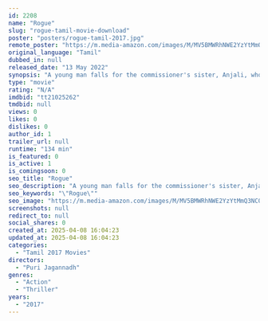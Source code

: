 ```yaml
---
id: 2208
name: "Rogue"
slug: "rogue-tamil-movie-download"
poster: "posters/rogue-tamil-2017.jpg"
remote_poster: "https://m.media-amazon.com/images/M/MV5BMWRhNWE2YzYtMmQ3NC00OTA1LTg2MjUtMTZiMDA5NTBjYTM5XkEyXkFqcGdeQXVyMTQ5MTE1NDg1._V1_SX300.jpg"
original_language: "Tamil"
dubbed_in: null
released_date: "13 May 2022"
synopsis: "A young man falls for the commissioner's sister, Anjali, who betrays him. After finishing his time behind bars, he sets on a mission to save another girl named Anjali who is chased by a gangster."
type: "movie"
rating: "N/A"
imdbid: "tt21025262"
tmdbid: null
views: 0
likes: 0
dislikes: 0
author_id: 1
trailer_url: null
runtime: "134 min"
is_featured: 0
is_active: 1
is_comingsoon: 0
seo_title: "Rogue"
seo_description: "A young man falls for the commissioner's sister, Anjali, who betrays him. After finishing his time behind bars, he sets on a mission to save another girl named Anjali who is chased by a gangster."
seo_keywords: "\"Rogue\""
seo_image: "https://m.media-amazon.com/images/M/MV5BMWRhNWE2YzYtMmQ3NC00OTA1LTg2MjUtMTZiMDA5NTBjYTM5XkEyXkFqcGdeQXVyMTQ5MTE1NDg1._V1_SX300.jpg"
screenshots: null
redirect_to: null
social_shares: 0
created_at: 2025-04-08 16:04:23
updated_at: 2025-04-08 16:04:23
categories:
  - "Tamil 2017 Movies"
directors:
  - "Puri Jagannadh"
genres:
  - "Action"
  - "Thriller"
years:
  - "2017"
---
```

